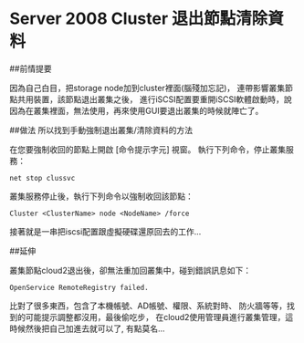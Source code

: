# Server 2008 Cluster 退出節點清除資料

##前情提要

因為自己白目，把storage node加到cluster裡面(腦殘加忘記)，
連帶影響叢集節點共用裝置，該節點退出叢集之後，
進行iSCSI配置要重開iSCSI軟體啟動時，說因為在叢集裡面，無法使用，再來使用GUI要退出叢集的時候就陣亡了。


##做法
所以找到手動強制退出叢集/清除資料的方法

在您要強制收回的節點上開啟 [命令提示字元] 視窗。
執行下列命令，停止叢集服務：

    net stop clussvc

叢集服務停止後，執行下列命令以強制收回該節點：

    Cluster <ClusterName> node <NodeName> /force

接著就是一串把iscsi配置跟虛擬硬碟還原回去的工作...

##延伸

叢集節點cloud2退出後，卻無法重加回叢集中，碰到錯誤訊息如下：

    OpenService RemoteRegistry failed.
    
比對了很多東西，包含了本機帳號、AD帳號、權限、系統對時、 防火牆等等，找到的可能提示調整都沒用，最後偷吃步， 在cloud2使用管理員進行叢集管理，這時候然後把自己加進去就可以了, 有點莫名...
